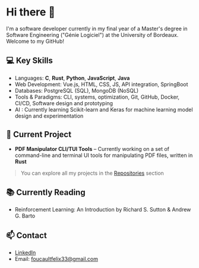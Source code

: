 # Hi there 👋

I'm a software developer currently in my final year of a Master's degree in Software Engineering ("Génie Logiciel") at the University of Bordeaux. Welcome to my GitHub!

## 💻 Key Skills
- Languages: **C**, **Rust**, **Python**, **JavaScript**, **Java**
- Web Development: Vue.js, HTML, CSS, JS, API integration, SpringBoot
- Databases: PostgreSQL (SQL), MongoDB (NoSQL)
- Tools & Paradigms: CLI, systems, optimization, Git, GitHub, Docker, CI/CD, Software design and prototyping
- AI : Currently learning Scikit-learn and Keras for machine learning model design and experimentation

## 🚀 Current Project
- **PDF Manipulator CLI/TUI Tools** – Currently working on a set of command-line and terminal UI tools for manipulating PDF files, written in **Rust**
  
> You can explore all my projects in the [Repositories](https://github.com/foucaultfelix33?tab=repositories) section
> 
## 📚 Currently Reading
- Reinforcement Learning: An Introduction by Richard S. Sutton & Andrew G. Barto
  
## 📫 Contact
- [LinkedIn](https://www.linkedin.com/in/felix-foucault/)
- Email: foucaultfelix33@gmail.com

